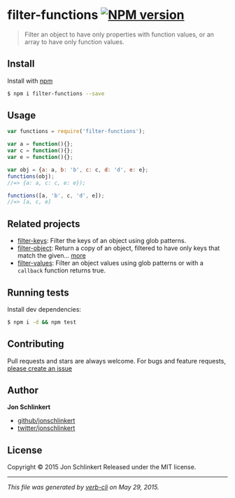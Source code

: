 # filter-functions [![NPM version](https://badge.fury.io/js/filter-functions.svg)](http://badge.fury.io/js/filter-functions)

> Filter an object to have only properties with function values, or an array to have only function values.

## Install

Install with [npm](https://www.npmjs.com/)

```sh
$ npm i filter-functions --save
```

## Usage

```js
var functions = require('filter-functions');

var a = function(){};
var c = function(){};
var e = function(){};

var obj = {a: a, b: 'b', c: c, d: 'd', e: e};
functions(obj);
//=> {a: a, c: c, e: e});

functions([a, 'b', c, 'd', e]);
//=> [a, c, e]
```

## Related projects

* [filter-keys](https://github.com/jonschlinkert/filter-keys): Filter the keys of an object using glob patterns.
* [filter-object](https://github.com/jonschlinkert/filter-object): Return a copy of an object, filtered to have only keys that match the given… [more](https://github.com/jonschlinkert/filter-object)
* [filter-values](https://github.com/jonschlinkert/filter-values): Filter an object values using glob patterns or with a `callback` function returns true.

## Running tests

Install dev dependencies:

```sh
$ npm i -d && npm test
```

## Contributing

Pull requests and stars are always welcome. For bugs and feature requests, [please create an issue](https://github.com/jonschlinkert/filter-functions/issues/new)

## Author

**Jon Schlinkert**

+ [github/jonschlinkert](https://github.com/jonschlinkert)
+ [twitter/jonschlinkert](http://twitter.com/jonschlinkert)

## License

Copyright © 2015 Jon Schlinkert
Released under the MIT license.

***

_This file was generated by [verb-cli](https://github.com/assemble/verb-cli) on May 29, 2015._
